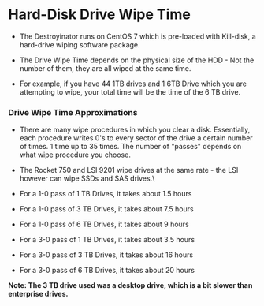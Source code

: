 # Hard-Disk Drive Wipe Time


*  The Destroyinator runs on CentOS 7 which is pre-loaded with Kill-disk, a hard-drive wiping software package.

*  The Drive Wipe Time depends on the physical size of the HDD - Not the number of them, they are all wiped at the same time.

*  For example, if you have 44 1TB drives and 1 6TB Drive which you are attempting to wipe, your total time will be the time of the 6 TB drive.

### Drive Wipe Time Approximations


*  There are many wipe procedures in which you clear a disk. Essentially, each procedure writes 0's to every sector of the drive a certain number of times. 1 time up to 35 times. The number of "passes" depends on what wipe procedure you choose. 

*  The Rocket 750 and LSI 9201 wipe drives at the same rate - the LSI however can wipe SSDs and SAS drives.\\


*  For a 1-0 pass of 1 TB Drives, it takes about 1.5 hours

*  For a 1-0 pass of 3 TB Drives, it takes about 7.5 hours

*  For a 1-0 pass of 6 TB Drives, it takes about 9 hours

*  For a 3-0 pass of 1 TB Drives, it takes about 3.5 hours

*  For a 3-0 pass of 3 TB Drives, it takes about 16 hours

*  For a 3-0 pass of 6 TB Drives, it takes about 20 hours

**Note: The 3 TB drive used was a desktop drive, which is a bit slower than enterprise drives.**


